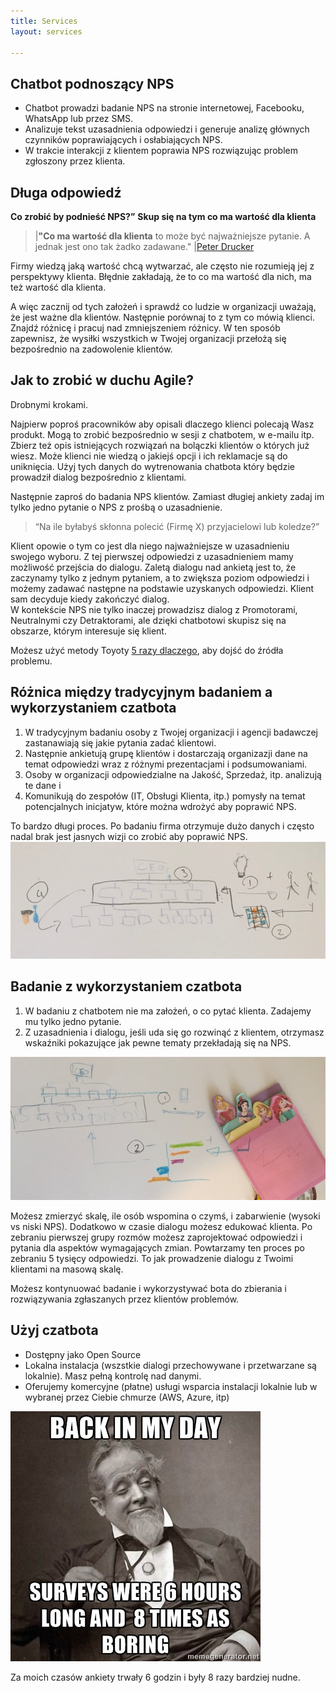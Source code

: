 ```yaml
---
title: Services
layout: services

---
```


## Chatbot podnoszący NPS

- Chatbot prowadzi badanie NPS na stronie internetowej, Facebooku, WhatsApp lub przez SMS.
- Analizuje tekst uzasadnienia odpowiedzi i generuje analizę głównych czynników poprawiających i osłabiających NPS. 
- W trakcie interakcji z klientem poprawia NPS rozwiązując problem zgłoszony przez klienta.

## Długa odpowiedź

**Co zrobić by podnieść NPS?”** 
**Skup się na tym co ma wartość dla klienta**
 
>|**"Co ma wartość dla klienta** to może być najważniejsze pytanie. A jednak jest ono tak żadko zadawane."
>|[Peter Drucker](https://www.drucker.institute/wp-content/uploads/2018/08/Reading_Drucker-on-What-the-Customer-Values.pdf)

Firmy wiedzą jaką wartość chcą wytwarzać, ale często nie rozumieją jej z perspektywy klienta. 
Błędnie zakładają, że to co ma wartość dla nich, ma też wartość dla klienta.

A więc zacznij od tych założeń i sprawdź co ludzie w organizacji uważają, że jest ważne dla klientów. Następnie porównaj to z tym co mówią klienci. Znajdź różnicę i pracuj nad zmniejszeniem różnicy. W ten sposób zapewnisz, że wysiłki wszystkich w Twojej organizacji przełożą się bezpośrednio na zadowolenie klientów. 

## Jak to zrobić w duchu Agile? 
Drobnymi krokami.

Najpierw poproś pracowników aby opisali dlaczego klienci polecają Wasz produkt. Mogą to zrobić bezpośrednio w sesji z chatbotem, w e-mailu itp. Zbierz też opis istniejących rozwiązań na bolączki klientów o których już wiesz. Może klienci nie wiedzą o jakiejś opcji i ich reklamacje są do uniknięcia.
Użyj tych danych do wytrenowania chatbota który będzie prowadził dialog bezpośrednio z klientami.

Następnie zaproś do badania NPS klientów. 
Zamiast długiej ankiety zadaj im tylko jedno pytanie o NPS z prośbą o uzasadnienie. 
> “Na ile byłabyś skłonna polecić (Firmę X) przyjacielowi lub koledze?”

Klient opowie o tym co jest dla niego najważniejsze w uzasadnieniu swojego wyboru. Z tej pierwszej odpowiedzi z uzasadnieniem mamy możliwość przejścia do dialogu.
Zaletą dialogu nad ankietą jest to, że zaczynamy tylko z jednym pytaniem, a to zwiększa poziom odpowiedzi i możemy zadawać następne na podstawie uzyskanych odpowiedzi. Klient sam decyduje kiedy zakończyć dialog.  
W kontekście NPS nie tylko inaczej prowadzisz dialog z Promotorami, Neutralnymi czy Detraktorami, ale dzięki chatbotowi skupisz się na obszarze, którym interesuje się klient.

Możesz użyć metody Toyoty [5 razy dlaczego](https://pl.wikipedia.org/wiki/Metoda_5_why), aby dojść do źródła problemu. 

## Różnica między tradycyjnym badaniem a wykorzystaniem czatbota

1. W tradycyjnym badaniu osoby z Twojej organizacji i agencji badawczej zastanawiają się jakie pytania zadać klientowi.
2. Następnie ankietują grupę klientów i dostarczają organizazji dane na temat odpowiedzi wraz z różnymi prezentacjami i podsumowaniami. 
3. Osoby w organizacji odpowiedzialne na Jakość, Sprzedaż, itp. analizują te dane i 
4. Komunikują do zespołów (IT, Obsługi Klienta, itp.) pomysły na temat potencjalnych inicjatyw, które można wdrożyć aby poprawić NPS.

To bardzo długi proces. Po badaniu firma otrzymuje dużo danych i często nadal brak jest jasnych wizji co zrobić aby poprawić NPS.
![Badanie NPS dawniej](/images/IMG_3680-1.jpeg)

## Badanie z wykorzystaniem czatbota

1. W badaniu z chatbotem nie ma założeń, o co pytać klienta. Zadajemy mu tylko jedno pytanie. 
2. Z uzasadnienia i dialogu, jeśli uda się go rozwinąć z klientem, otrzymasz wskaźniki pokazujące jak pewne tematy przekładają się na NPS.

![Badanie NPS Obecnie](/images/IMG_3681-1.jpeg)

Możesz zmierzyć skalę, ile osób wspomina o czymś, i zabarwienie (wysoki vs niski NPS). Dodatkowo w czasie dialogu możesz edukować klienta. 
Po zebraniu pierwszej grupy rozmów możesz zaprojektować odpowiedzi i pytania dla aspektów wymagających zmian. Powtarzamy ten proces po zebraniu 5 tysięcy odpowiedzi.  To jak prowadzenie dialogu z Twoimi klientami na masową skalę. 
 
Możesz kontynuować badanie i wykorzystywać bota do zbierania i rozwiązywania zgłaszanych przez klientów problemów. 

## Użyj czatbota

- Dostępny jako Open Source
- Lokalna instalacja (wszstkie dialogi przechowywane i przetwarzane są lokalnie). Masz pełną kontrolę nad danymi.
- Oferujemy komercyjne (płatne) usługi wsparcia instalacji lokalnie lub w wybranej przez Ciebie chmurze (AWS, Azure, itp)


![Meme](/images/illustrations/110165521_3147570258659626_6549190786476460560_n.jpg)

Za moich czasów ankiety trwały 6 godzin i były 8 razy bardziej nudne. 